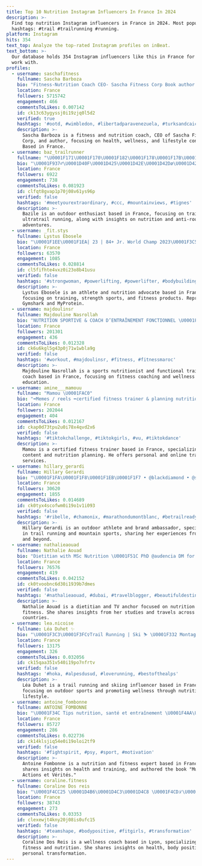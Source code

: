 ```yaml
---
title: Top 10 Nutrition Instagram Influencers In France In 2024
description: >-
  Find top nutrition Instagram influencers in France in 2024. Most popular
  hashtags: #trail #trailrunning #running.
platform: Instagram
hits: 354
text_top: Analyze the top-rated Instagram profiles on inBeat.
text_bottom: >-
  Our database holds 354 Instagram influencers like this in France for you to
  work with.
profiles:
  - username: saschafitness
    fullname: Sascha Barboza
    bio: "Fitness-Nutrition Coach CEO- Sascha Fitness Corp Book author Mamá I don’t do paid sponsorships @saschafitnessmarket \U0001F6D2⬇️Shop"
    location: France
    followers: 5715742
    engagement: 466
    commentsToLikes: 0.007142
    id: ck13c63ygyssj0i19zjq0l5d2
    verified: true
    hashtags: '#ootd, #wimbledon, #libertadparavenezuela, #turksandcaicos'
    description: >-
      Sascha Barboza is a fitness and nutrition coach, CEO of Sascha Fitness
      Corp, and author, focusing on health, wellness, and lifestyle content.
      Based in France.
  - username: baz_trailrunner
    fullname: "\U0001F171\U0001F170\U0001F182\U0001F178\U0001F17B\U0001F174◾Outdoor Lover \U0001F3DE️\U0001F3C3‍♂️\U0001F6B4\U0001F3D4️"
    bio: "\U0001F937‍♂️\U0001D40F\U0001D425\U0001D42E\U0001D42Dø\U0001D42D \U0001D404\U0001D427\U0001D41F\U0001D425\U0001D42E\U0001D42B\U0001D41E \U0001D41E\U0001D427 \U0001D412\U0001D42E\U0001D41E\U0001D42E\U0001D42B \U0001D42A\U0001D42E\U0001D41E \U0001D408\U0001D427\U0001D41F\U0001D425\U0001D42E\U0001D41E\U0001D427\U0001D41C\U0001D41E\U0001D42E\U0001D42B \U0001F3C3‍♂️Trail Ultratrail / Anti Route \U0001F923 \U0001F4CDAnnecy \U0001F4F8Parfois Taupe Modèle \U0001F468‍\U0001F4BB @baouw.organic.nutrition"
    location: France
    followers: 6922
    engagement: 738
    commentsToLikes: 0.081923
    id: clfqt8gvap1p70j08v61ys96p
    verified: false
    hashtags: '#meetyourextraordinary, #ccc, #mountainviews, #tignes'
    description: >-
      Bazile is an outdoor enthusiast based in France, focusing on trail and
      ultratrail running, along with insights on nutrition and anti-route
      adventures.
  - username: _fit.stys
    fullname: Lystus Ebosele
    bio: "\U0001F1EE\U0001F1EA| 23 | 84+ Jr. World Champ 2023\U0001F3C5 @gymshark Athlete || Code “LYSTUS” @myprotein Nutrition || Code “LYSTUS” @avancusofficial Athlete || Code “LYSTUS”"
    location: France
    followers: 63570
    engagement: 1085
    commentsToLikes: 0.028814
    id: cl5fifhte4vxz0i23o8b41usu
    verified: false
    hashtags: '#strongwoman, #powerlifting, #powerlifter, #bodybuilding'
    description: >-
      Lystus Ebosele is an athlete and nutrition advocate based in France,
      focusing on training, strength sports, and fitness products. Represents
      Gymshark and MyProtein.
  - username: majdoulinsr
    fullname: Majdouline Nasrollah
    bio: "NUTRITION SPORTIVE & COACH D’ENTRAÎNEMENT FONCTIONNEL \U0001F1F2\U0001F1E6@team.happybodies \U0001F351 @happybody.officiel AMBASSADOR @myproteinfr code Majdou\U0001F447\U0001F3FCDM for collabs"
    location: France
    followers: 201301
    engagement: 436
    commentsToLikes: 0.012328
    id: ck6u6kgl5g43p0j71w1wbla9g
    verified: false
    hashtags: '#workout, #majdoulinsr, #fitness, #fitnessmaroc'
    description: >-
      Majdouline Nasrollah is a sports nutritionist and functional training
      coach based in France, focusing on fitness coaching and wellness
      education.
  - username: amine___mamouu
    fullname: "Mamou \U0001FAC0"
    bio: "➡️Memes / reels ➡️certified fitness trainer & planning nutrition ➡️personal & online trainer Contact me for collaboration \U0001F919\U0001F4B8"
    location: France
    followers: 202044
    engagement: 404
    commentsToLikes: 0.012167
    id: ckap0d73tpu2u0i78x4qvd2x6
    verified: false
    hashtags: '#tiktokchallenge, #tiktokgirls, #vu, #tiktokdance'
    description: >-
      Mamou is a certified fitness trainer based in France, specializing in meme
      content and nutrition planning. He offers personal and online training
      services.
  - username: hillary_gerardi
    fullname: Hillary Gerardi
    bio: "\U0001F1FA\U0001F1F8\U0001F1EB\U0001F1F7 • @blackdiamond • @scarpaspa • @smartwool_europe • @baouw.organic.nutrition • @bigmountainbrewco • @everide.app • @plum_officiel"
    location: France
    followers: 30620
    engagement: 1855
    commentsToLikes: 0.014689
    id: ck0tyx4scofwm0i19o1v1i093
    verified: false
    hashtags: '#ribelle, #chamonix, #marathondumontblanc, #betrailready'
    description: >-
      Hillary Gerardi is an outdoor athlete and brand ambassador, specializing
      in trail running and mountain sports, sharing her experiences from France
      and beyond.
  - username: nathalieaouad
    fullname: Nathalie Aouad
    bio: "Dietitian with MSc Nutrition \U0001F51C PhD @audencia DM for Online Nutrition & PT \U0001F3A5TV Anchor \U0001F30D17 countries \U0001F4CDBei | Paris ‘nat10’ @sohaticare @looliacloset"
    location: France
    followers: 76576
    engagement: 419
    commentsToLikes: 0.042152
    id: ck0tvoobnc6d30i1939b7dmes
    verified: false
    hashtags: '#nathalieaouad, #dubai, #travelblogger, #beautifuldestinations'
    description: >-
      Nathalie Aouad is a dietitian and TV anchor focused on nutrition and
      fitness. She shares insights from her studies and travels across 17
      countries.
  - username: lea.nicoise
    fullname: Léa Duhet ✨
    bio: "\U0001F3C3\U0001F3FC‍♀️Trail Running | Ski ⛷️ \U0001F332 Montagnarde à temps plein ✨ \U0001F4CDCôte d’Azur | Mercantour \U0001F338 \U0001F45FAmbassadrice @hoka_eu \U0001F499 \U0001F4A7@effinov_nutrition"
    location: France
    followers: 13175
    engagement: 326
    commentsToLikes: 0.032056
    id: ck15qaa351v540i19po7nfrtv
    verified: false
    hashtags: '#hoka, #alpesdusud, #loverunning, #bestofthealps'
    description: >-
      Léa Duhet is a trail running and skiing influencer based in France,
      focusing on outdoor sports and promoting wellness through nutrition and
      lifestyle.
  - username: antoine_fombonne
    fullname: ANTOINE FOMBONNE
    bio: "\U0001F34C Tips nutrition, santé et entraînement \U0001F4AA\U0001F3FC⠀⠀ \U0001F4D6 Auteur du livre Muscu : Actions et Vérités ⬇️ ⠀ \U0001F1EB\U0001F1F7 Co-fondateur Bayesian France⠀ \U0001F3CB\U0001F3FB‍♂️ @bulk athlete⠀"
    location: France
    followers: 85727
    engagement: 286
    commentsToLikes: 0.022736
    id: ck14klsjiq54e0i19oloi2tf9
    verified: false
    hashtags: '#fightspirit, #psy, #sport, #motivation'
    description: >-
      Antoine Fombonne is a nutrition and fitness expert based in France. He
      shares insights on health and training, and authored the book "Muscu:
      Actions et Vérités."
  - username: coraline.fitness
    fullname: Coraline Dos reis
    bio: "\U0001F4CC25 \U0001D4B6\U0001D4C3\U0001D4C8 \U0001F4CDℒ\U0001D4CE\U0001D45C\U0001D4C3 ⏳\U0001D4AB\U0001D4C7é\U0001D4C5\U0001D4B6 \U0001D4B8\U0001D45C\U0001D4C2\U0001D4C5è\U0001D4C9\U0001D452 \U0001D4B2\U0001D452\U0001D4C1\U0001D4C1\U0001D4C3\U0001D452\U0001D4C8\U0001D4C8 \U0001F351 \U0001D49E\U0001D45C\U0001D4B6\U0001D4B8\U0001D4BD @damien_alphaa \U0001F3CB️‍♀️ @onairfitness_lyonsaxegambetta ✍️ \U0001D4AB\U0001D4B6\U0001D4C7\U0001D4C9\U0001D452\U0001D4C3\U0001D4B6\U0001D4BE\U0001D4C7\U0001D452 @broadwhey.fr @ironshark_nutrition"
    location: France
    followers: 38743
    engagement: 273
    commentsToLikes: 0.03353
    id: clexewjt4kny20j08is0ufc15
    verified: false
    hashtags: '#teamshape, #bodypositive, #fitgirls, #transformation'
    description: >-
      Coraline Dos Reis is a wellness coach based in Lyon, specializing in
      fitness and nutrition. She shares insights on health, body positivity, and
      personal transformation.
---
```


